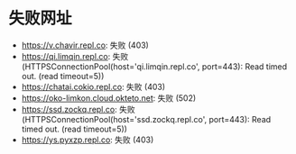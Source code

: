 # 失败网址
- https://v.chavir.repl.co: 失败 (403)
- https://qi.limqin.repl.co: 失败 (HTTPSConnectionPool(host='qi.limqin.repl.co', port=443): Read timed out. (read timeout=5))
- https://chatai.cokio.repl.co: 失败 (403)
- https://oko-limkon.cloud.okteto.net: 失败 (502)
- https://ssd.zockq.repl.co: 失败 (HTTPSConnectionPool(host='ssd.zockq.repl.co', port=443): Read timed out. (read timeout=5))
- https://ys.pyxzp.repl.co: 失败 (403)
